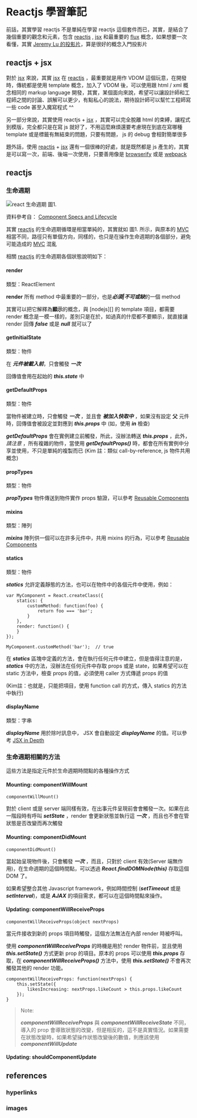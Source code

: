 # Reactjs 學習筆記

前話，其實學習 reactjs 不是單純在學習 reactjs 這個套件而已，其實，是結合了幾個重要的觀念和元素，包含 [reactjs][] , [jsx][] 和最重要的 [flux][] 概念，如果想要一次看懂，其實 [Jeremy Lu 的投影片][]，算是很好的概念入門投影片

## reactjs + jsx

對於 [jsx][] 來說，其實 [jsx][] 在 [reactjs][] ，最重要就是用作 VDOM 這個玩意，在開發時，傳統都是使用 template 概念，加入了 VDOM 後，可以使用跟 html / xml 概念相同的 markup language 開發，其實，某個面向來說，希望可以讓設計師和工程師之間的討論、誤解可以更少，有點私心的說法，期待設計師可以幫忙工程師寫一些 code 甚至入魔寫程式 \^\^

另一部分來說，其實使用 reactjs + [jsx][] ，其實可以完全脫離 html 的束縛，讓程式到模版，完全都只是在寫 js 就好了，不用這麼麻煩還要考慮現在到底在寫哪種 template 或是標籤有無結束的問題，只要有問題， js 的 debug 會相對簡單很多

題外話，使用 [reactjs][] + [jsx][] 還有一個很棒的好處，就是既然都是 js 產生的，其實是可以寫一次，前端、後端一次使用，只要善用像是 [browserify][] 或是 [webpack][]

## reactjs

### 生命週期

![react 生命週期][]
圖1.

資料參考自： [Component Specs and Lifecycle][]

其實 [reactjs][] 的生命週期循環是相當單純的，其實就如 圖1. 所示，與原本的 [MVC][] 相當不同，路徑只有單個方向，同樣的，也只是在操作生命週期的各個部分，避免可能造成的 [MVC][] 混亂

相關 [reactjs][] 的生命週期各個狀態說明如下：

#### render

類型：ReactElement

**render** 所有 method 中最重要的一部分，也是***必須|不可或缺***的一個 method

其實可以把它解釋為**顯示**的概念，與 [nodejs][] 的 template 項目，都需要 render 概念是一模一樣的，差別只是在於，如過真的什麼都不要顯示，就直接讓 render 回傳 ***false*** 或是 ***null*** 就可以了

#### getInitialState

類型：物件

在 ***元件被載入前***，只會觸發 ***一次***

回傳值會用在起始的 ***this.state*** 中

#### getDefaultProps

類型：物件

當物件被建立時，只會觸發 ***一次*** ，並且會 ***被加入快取中*** ，如果沒有設定 **父** 元件時，回傳值會被設定並對應到 ***this.props*** 中 (如，使用 ***in*** 檢查)

***getDefaultProps*** 會在實例建立前觸發，所此，沒辦法轉送 ***this.props*** ，此外，*請注意* ，所有複雜的物件，當使用 ***getDefaultProps()*** 時，都會在所有實例中分享並使用，不只是單純的複製而已 (Kim 註：類似 call-by-reference, js 物件共用概念)

#### propTypes

類型：物件

***propTypes*** 物件傳送到物件實作 props 驗證，可以參考 [Reusable Components][]

#### mixins

類型：陣列

***mixins*** 陣列供一個可以在許多元件中，共用 mixins 的行為，可以參考 [Reusable Components][]

#### statics

類型：物件

***statics*** 允許定義靜態的方法，也可以在物件中的各個元件中使用，例如：

```
var MyComponent = React.createClass({
    statics: {
        customMethod: function(foo) {
            return foo === 'bar';
        }
    },
    render: function() {
    }
});

MyComponent.customMethod('bar');  // true
```

在 ***statics*** 區塊中定義的方法，會在執行任何元件中建立，但是值得注意的是， ***statics*** 中的方法，沒辦法在任何元件中存取 props 或是 state，如果希望可以在 static 方法中，檢查 props 的值，必須使用 caller 方式傳遞 props 的值

(Kim註：也就是，只能把項目，使用 function call 的方式，傳入 statics 的方法中執行)

#### displayName

類型：字串

***displayName*** 用於除吋訊息中， JSX 會自動設定 ***displayName*** 的值。可以參考 [JSX in Depth][]

### 生命週期相關的方法

這些方法是指定元件於生命週期時間點的各種操作方式

#### Mounting: componentWillMount

```
componentWillMount()
```

對於 client 或是 server 端同樣有效，在出事元件呈現前會會觸發一次。如果在此一階段時有呼叫 ***setState*** ，render 會更新狀態並執行這 ***一次*** ，而且也不會在管狀態是否改變而再次觸發

#### Mounting: componentDidMount

```
componentDidMount()
```

當起始呈現物件後，只會觸發 ***一次*** ，而且，只對於 client 有效(Server 端無作用)，在生命週期的這個時間點，可以透過 ***React.findDOMNode(this)*** 存取這個 DOM 了。

如果希望整合其他 Javascript framework，例如時間控制 (***setTimeout*** 或是 ***setInterval***)，或是 ***AJAX*** 的項目需求，都可以在這個時間點來操作。

#### Updating: componentWillReceiveProps

```
componentWillReceiveProps(object nextProps)
```

當元件接收到新的 props 項目時觸發，這個方法無法在內部 render 時被呼叫。

使用 ***componentWillReceiveProps*** 的時機是用於 render 物件前，並且使用 ***this.setState()*** 方式更新 prop 的項目。原本的 props 可以使用 ***this.props*** 存取，在 ***componentWillReceiveProps()*** 方法中，使用 ***this.setState()*** 不會再次觸發其他的 render 功能。

```
componentWillReceiveProps: function(nextProps) {
    this.setState({
        likesIncreasing: nextProps.likeCount > this.props.likeCount
    });
}
```

> Note:
> 
> ***componentWillReceiveProps*** 與 ***componentWillReceiveState*** 不同，導入的 prop 會導致狀態的改變，但是相反的，這不是真實情況。如果需要在狀態改變時，如果希望操作狀態改變後的數值，則應該使用 ***componentWillUpdate***

#### Updating: shouldComponentUpdate




## references

### hyperlinks
[reactjs]: https://facebook.github.io/react/index.html "reactjs"

[jsx]: https://jsx.github.io/ "jsx"

[flux]: http://facebook.github.io/flux/ "flux"

[Jeremy Lu 的投影片]: https://speakerdeck.com/coodoo/flux-in-action-shi-zhan-jing-yan-fen-xiang "Jeremy Lu 介紹 reactjs 的投影片"

[browserify]: http://browserify.org/ "browserify"

[webpack]: http://webpack.github.io/ "webpack"

[MVC]: http://zh.wikipedia.org/zh-tw/MVC "MVC"

[Component Specs and Lifecycle]: https://facebook.github.io/react/docs/component-specs.html "Component Specs and Lifecycle"

[Reusable Components]: https://facebook.github.io/react/docs/reusable-components.html "Reuseable Components"

[JSX in Depth]: https://facebook.github.io/react/docs/jsx-in-depth.html#the-transform "JSX in Depth"

### images

[react 生命週期]: http://facebook.github.io/react/img/blog/flux-diagram.png "react 生命週期"